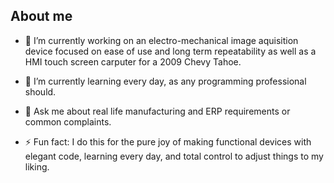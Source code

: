 ## About me

- 🔭 I’m currently working on an electro-mechanical image aquisition device focused on ease of use and long term repeatability as well as a HMI touch screen carputer for a 2009 Chevy Tahoe.

- 🌱 I’m currently learning every day, as any programming professional should.

- 💬 Ask me about real life manufacturing and ERP requirements or common complaints.

- ⚡ Fun fact: I do this for the pure joy of making functional devices with elegant code, learning every day, and total control to adjust things to my liking.
